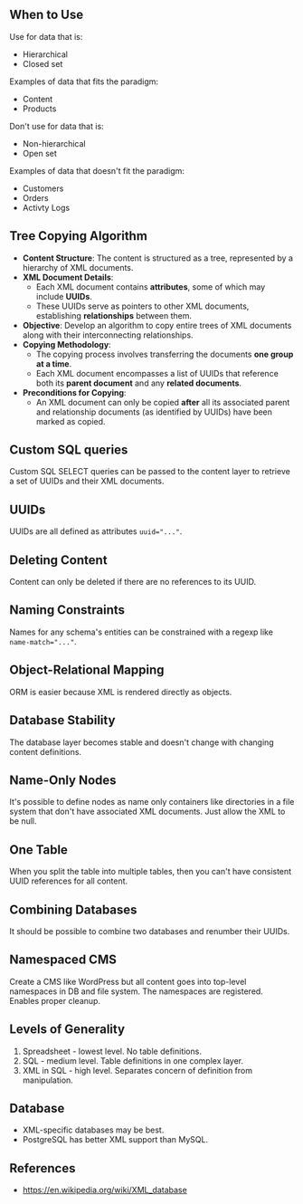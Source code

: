 ## When to Use

Use for data that is:
* Hierarchical
* Closed set

Examples of data that fits the paradigm:
* Content
* Products

Don't use for data that is:
* Non-hierarchical
* Open set

Examples of data that doesn't fit the paradigm:
* Customers
* Orders
* Activty Logs

## Tree Copying Algorithm

- **Content Structure**: The content is structured as a tree, represented by a
  hierarchy of XML documents.
- **XML Document Details**:
  - Each XML document contains **attributes**, some of which may include **UUIDs**.
  - These UUIDs serve as pointers to other XML documents, establishing
    **relationships** between them.
- **Objective**: Develop an algorithm to copy entire trees of XML documents
  along with their interconnecting relationships.
- **Copying Methodology**:
  - The copying process involves transferring the documents **one group at a time**.
  - Each XML document encompasses a list of UUIDs that reference both its
    **parent document** and any **related documents**.
- **Preconditions for Copying**:
  - An XML document can only be copied **after** all its associated parent and
    relationship documents (as identified by UUIDs) have been marked as copied.

## Custom SQL queries

Custom SQL SELECT queries can be passed to the content layer to retrieve a set
of UUIDs and their XML documents.

## UUIDs

UUIDs are all defined as attributes `uuid="..."`.

## Deleting Content

Content can only be deleted if there are no references to its UUID.

## Naming Constraints

Names for any schema's entities can be constrained with a regexp like `name-match="..."`.

## Object-Relational Mapping

ORM is easier because XML is rendered directly as objects.

## Database Stability

The database layer becomes stable and doesn't change with changing content
definitions.

## Name-Only Nodes

It's possible to define nodes as name only containers like directories in a file
system that don't have associated XML documents. Just allow the XML to be null.

## One Table

When you split the table into multiple tables, then you can't have consistent
UUID references for all content.

## Combining Databases

It should be possible to combine two databases and renumber their UUIDs.

## Namespaced CMS

Create a CMS like WordPress but all content goes into top-level namespaces in DB
and file system. The namespaces are registered. Enables proper cleanup.

## Levels of Generality

1. Spreadsheet - lowest level. No table definitions.
2. SQL - medium level. Table definitions in one complex layer.
3. XML in SQL - high level. Separates concern of definition from manipulation.

## Database

* XML-specific databases may be best.
* PostgreSQL has better XML support than MySQL.

## References
* https://en.wikipedia.org/wiki/XML_database

